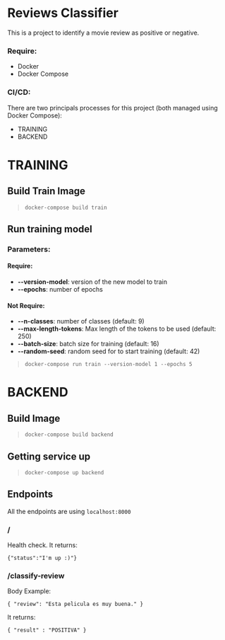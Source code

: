 # Reviews Classifier
This is a project to identify a movie review as positive or negative.

### Require:
* Docker
* Docker Compose

### CI/CD:
There are two principals processes for this project (both managed using Docker Compose):
* TRAINING
* BACKEND

# TRAINING

## Build Train Image

> `docker-compose build train`

## Run training model

### Parameters:

#### Require:
* **--version-model**: version of the new model to train
* **--epochs**: number of epochs

#### Not Require:
* **--n-classes**: number of classes (default: 9)
* **--max-length-tokens**: Max length of the tokens to be used (default: 250)
* **--batch-size**: batch size for training (default: 16)
* **--random-seed**: random seed for to start training (default: 42)


> `docker-compose run train --version-model 1 --epochs 5`

# BACKEND

## Build Image 

> `docker-compose build backend`

## Getting service up

> `docker-compose up backend`

## Endpoints

All the endpoints are using `localhost:8000`

### /
Health check. It returns:
```
{"status":"I'm up :)"}
```
### /classify-review

Body Example:
```
{ "review": "Esta pelicula es muy buena." }
```

It returns:
```
{ "result" : "POSITIVA" }
```
